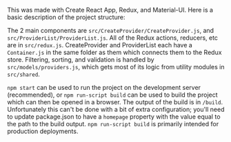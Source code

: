 This was made with Create React App, Redux, and Material-UI. Here is a basic description of the project structure:

The 2 main components are `src/CreateProvider/CreateProvider.js`, and `src/ProviderList/ProviderList.js`. All of the Redux actions, reducers, etc are in `src/redux.js`. CreateProvider and ProviderList each have a `Container.js` in the same folder as them which connects them to the Redux store. Filtering, sorting, and validation is handled by `src/models/providers.js`, which gets most of its logic from utility modules in `src/shared`.


`npm start` can be used to run the project on the development server (recommended), or `npm run-script build` can be used to build the project which can then be opened in a browser. The output of the build is in `/build`. Unfortunately this can't be done with a bit of extra configuration; you'll need to update package.json to have a `homepage` property with the value equal to the path to the build output. `npm run-script build` is primarily intended for production deployments.
